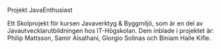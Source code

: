 Projekt JavaEnthusiast

Ett Skolprojekt för kursen Javaverktyg & Byggmiljö, som är en del av Javautvecklarutbildningen hos IT-Högskolan.
Dem inblade i projektet är:
Philip Mattsson, 
Samir Alsalhani,
Giorgio Solinas 
och Biniam Haile Kifle.